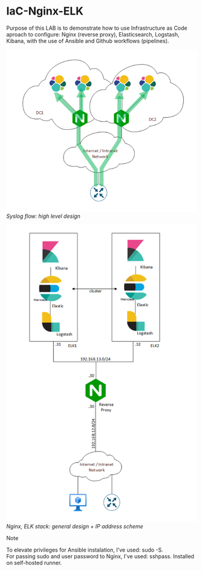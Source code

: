# IaC-Nginx-ELK
Purpose of this LAB is to demonstrate how to use Infrastructure as Code aproach to configure: Nginx (reverse proxy), Elasticsearch, Logstash, Kibana, with the use of Ansible and Github workflows (pipelines).  

![alt text](drawings/elk_hld_v04.png)  
*Syslog flow: high level design*

![alt text](drawings/elk_stack_v02.png)  
*Nginx, ELK stack: general design + IP address scheme*

> [!NOTE]
> To elevate privileges for Ansible instalation, I've used: sudo -S.  
> For passing sudo and user password to Nginx, I've used: sshpass. Installed on self-hosted runner.
